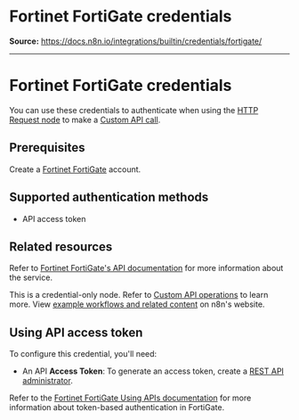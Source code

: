 # Fortinet FortiGate credentials

**Source:** https://docs.n8n.io/integrations/builtin/credentials/fortigate/

---

# Fortinet FortiGate credentials

You can use these credentials to authenticate when using the [HTTP Request node](../../core-nodes/n8n-nodes-base.httprequest/) to make a [Custom API call](../../../custom-operations/).

## Prerequisites

Create a [Fortinet FortiGate](https://www.fortinet.com/) account.

## Supported authentication methods

- API access token

## Related resources

Refer to [Fortinet FortiGate's API documentation](https://docs.fortinet.com/document/fortigate/7.4.3/administration-guide/940602/using-apis) for more information about the service.

This is a credential-only node. Refer to [Custom API operations](../../../custom-operations/) to learn more. View [example workflows and related content](https://n8n.io/integrations/fortinet-fortigate/) on n8n's website.

## Using API access token

To configure this credential, you'll need:

- An API **Access Token**: To generate an access token, create a [REST API administrator](https://docs.fortinet.com/document/fortigate/7.4.3/administration-guide/399023/rest-api-administrator).

Refer to the [Fortinet FortiGate Using APIs documentation](https://docs.fortinet.com/document/fortigate/7.4.3/administration-guide/940602/using-apis) for more information about token-based authentication in FortiGate.
